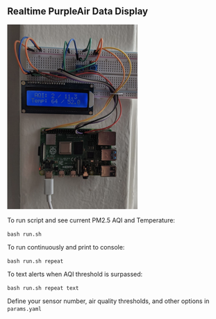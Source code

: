 ## Realtime PurpleAir Data Display

<img src="./docs/pi.png" alt="Raspberry Pi setup" width="300">

To run script and see current PM2.5 AQI and Temperature:

`bash run.sh`

To run continuously and print to console:

`bash run.sh repeat` 

To text alerts when AQI threshold is surpassed:

`bash run.sh repeat text`

Define your sensor number, air quality thresholds, and other options in `params.yaml`